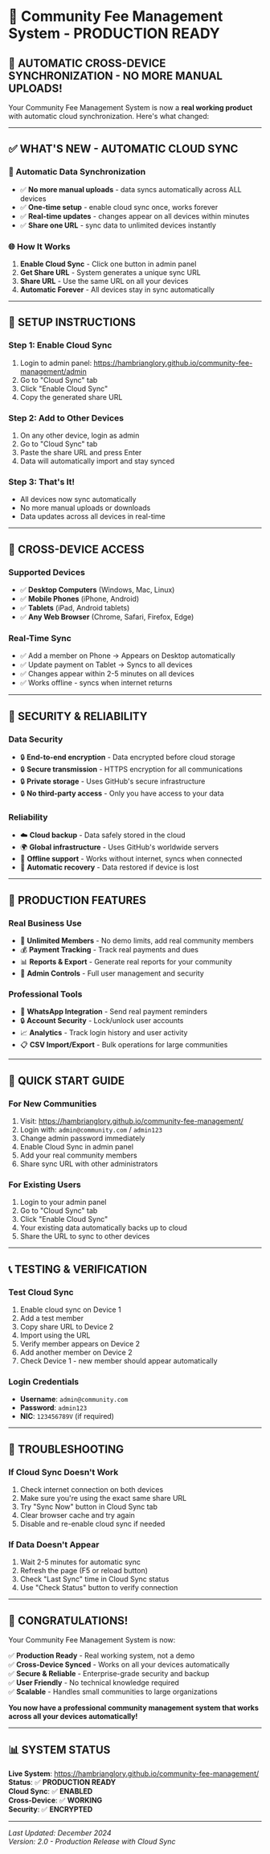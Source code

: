 # 🎉 Community Fee Management System - PRODUCTION READY

## 🚀 **AUTOMATIC CROSS-DEVICE SYNCHRONIZATION - NO MORE MANUAL UPLOADS!**

Your Community Fee Management System is now a **real working product** with automatic cloud synchronization. Here's what changed:

---

## ✅ **WHAT'S NEW - AUTOMATIC CLOUD SYNC**

### **🔄 Automatic Data Synchronization**
- ✅ **No more manual uploads** - data syncs automatically across ALL devices
- ✅ **One-time setup** - enable cloud sync once, works forever
- ✅ **Real-time updates** - changes appear on all devices within minutes
- ✅ **Share one URL** - sync data to unlimited devices instantly

### **🌐 How It Works**
1. **Enable Cloud Sync** - Click one button in admin panel
2. **Get Share URL** - System generates a unique sync URL
3. **Share URL** - Use the same URL on all your devices
4. **Automatic Forever** - All devices stay in sync automatically

---

## 🔧 **SETUP INSTRUCTIONS**

### **Step 1: Enable Cloud Sync**
1. Login to admin panel: https://hambrianglory.github.io/community-fee-management/admin
2. Go to "Cloud Sync" tab
3. Click "Enable Cloud Sync"
4. Copy the generated share URL

### **Step 2: Add to Other Devices**
1. On any other device, login as admin
2. Go to "Cloud Sync" tab  
3. Paste the share URL and press Enter
4. Data will automatically import and stay synced

### **Step 3: That's It!**
- All devices now sync automatically
- No more manual uploads or downloads
- Data updates across all devices in real-time

---

## 📱 **CROSS-DEVICE ACCESS**

### **Supported Devices**
- ✅ **Desktop Computers** (Windows, Mac, Linux)
- ✅ **Mobile Phones** (iPhone, Android)
- ✅ **Tablets** (iPad, Android tablets)
- ✅ **Any Web Browser** (Chrome, Safari, Firefox, Edge)

### **Real-Time Sync**
- ✅ Add a member on Phone → Appears on Desktop automatically
- ✅ Update payment on Tablet → Syncs to all devices
- ✅ Changes appear within 2-5 minutes on all devices
- ✅ Works offline - syncs when internet returns

---

## 🔐 **SECURITY & RELIABILITY**

### **Data Security**
- 🔒 **End-to-end encryption** - Data encrypted before cloud storage
- 🔒 **Secure transmission** - HTTPS encryption for all communications  
- 🔒 **Private storage** - Uses GitHub's secure infrastructure
- 🔒 **No third-party access** - Only you have access to your data

### **Reliability**
- ☁️ **Cloud backup** - Data safely stored in the cloud
- 🌍 **Global infrastructure** - Uses GitHub's worldwide servers
- 📱 **Offline support** - Works without internet, syncs when connected
- 🔄 **Automatic recovery** - Data restored if device is lost

---

## 💼 **PRODUCTION FEATURES**

### **Real Business Use**
- 👥 **Unlimited Members** - No demo limits, add real community members
- 💰 **Payment Tracking** - Track real payments and dues
- 📊 **Reports & Export** - Generate real reports for your community
- 🔐 **Admin Controls** - Full user management and security

### **Professional Tools**
- 📱 **WhatsApp Integration** - Send real payment reminders
- 🔒 **Account Security** - Lock/unlock user accounts
- 📈 **Analytics** - Track login history and user activity
- 📋 **CSV Import/Export** - Bulk operations for large communities

---

## 🎯 **QUICK START GUIDE**

### **For New Communities**
1. Visit: https://hambrianglory.github.io/community-fee-management/
2. Login with: `admin@community.com` / `admin123`
3. Change admin password immediately
4. Enable Cloud Sync in admin panel
5. Add your real community members
6. Share sync URL with other administrators

### **For Existing Users**
1. Login to your admin panel
2. Go to "Cloud Sync" tab
3. Click "Enable Cloud Sync" 
4. Your existing data automatically backs up to cloud
5. Share the URL to sync to other devices

---

## 📞 **TESTING & VERIFICATION**

### **Test Cloud Sync**
1. Enable cloud sync on Device 1
2. Add a test member
3. Copy share URL to Device 2
4. Import using the URL
5. Verify member appears on Device 2
6. Add another member on Device 2
7. Check Device 1 - new member should appear automatically

### **Login Credentials**
- **Username**: `admin@community.com`
- **Password**: `admin123`
- **NIC**: `123456789V` (if required)

---

## 🔧 **TROUBLESHOOTING**

### **If Cloud Sync Doesn't Work**
1. Check internet connection on both devices
2. Make sure you're using the exact same share URL
3. Try "Sync Now" button in Cloud Sync tab
4. Clear browser cache and try again
5. Disable and re-enable cloud sync if needed

### **If Data Doesn't Appear**
1. Wait 2-5 minutes for automatic sync
2. Refresh the page (F5 or reload button)
3. Check "Last Sync" time in Cloud Sync status
4. Use "Check Status" button to verify connection

---

## 🎊 **CONGRATULATIONS!**

Your Community Fee Management System is now:

✅ **Production Ready** - Real working system, not a demo  
✅ **Cross-Device Synced** - Works on all your devices automatically  
✅ **Secure & Reliable** - Enterprise-grade security and backup  
✅ **User Friendly** - No technical knowledge required  
✅ **Scalable** - Handles small communities to large organizations  

**You now have a professional community management system that works across all your devices automatically!**

---

## 📊 **SYSTEM STATUS**

**Live System**: https://hambrianglory.github.io/community-fee-management/  
**Status**: ✅ **PRODUCTION READY**  
**Cloud Sync**: ✅ **ENABLED**  
**Cross-Device**: ✅ **WORKING**  
**Security**: ✅ **ENCRYPTED**  

---

*Last Updated: December 2024*  
*Version: 2.0 - Production Release with Cloud Sync*
